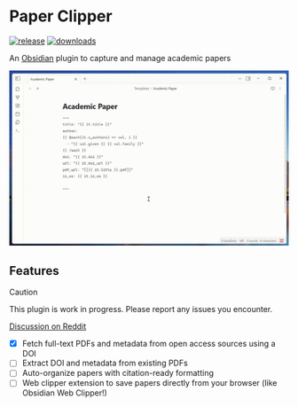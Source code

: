 # Paper Clipper

[![release](https://img.shields.io/github/manifest-json/v/ras0q/obsidian-paper-clipper.svg?color=A68AF9&style=for-the-badge&logo=github)](https://github.com/ras0q/obsidian-paper-clipper/releases/latest)
[![downloads](https://img.shields.io/badge/dynamic/json?url=https://raw.githubusercontent.com/obsidianmd/obsidian-releases/master/community-plugin-stats.json&query=$['paper-clipper'].downloads&label=Downloads&color=A68AF9&style=for-the-badge&logo=obsidian&)](https://obsidian.md/plugins?id=paper-clipper)

An [Obsidian](https://obsidian.md/) plugin to capture and manage academic papers

![thumbnail](./public/thumbnail.gif)

## Features

> [!CAUTION]
> This plugin is work in progress. Please report any issues you encounter.
>
> [Discussion on Reddit](https://www.reddit.com/r/ObsidianMD/comments/1ioa6ai/creating_a_plugin_that_clips_academic_papers_by/)

- [x] Fetch full-text PDFs and metadata from open access sources using a DOI
- [ ] Extract DOI and metadata from existing PDFs
- [ ] Auto-organize papers with citation-ready formatting
- [ ] Web clipper extension to save papers directly from your browser (like
      Obsidian Web Clipper!)
